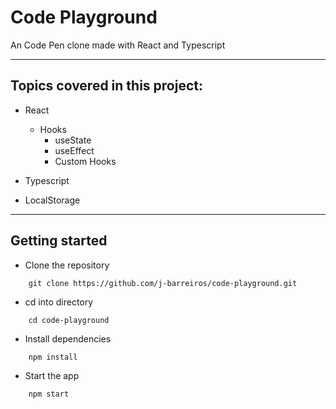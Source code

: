 # Code Playground

An Code Pen clone made with React and Typescript

---

## Topics covered in this project:

- React
    - Hooks
        - useState
        - useEffect
        - Custom Hooks

- Typescript

- LocalStorage
---

## Getting started

- Clone the repository
```
    git clone https://github.com/j-barreiros/code-playground.git
```

- cd into directory
```
    cd code-playground
```

- Install dependencies
```
    npm install
```
- Start the app
```
    npm start
```